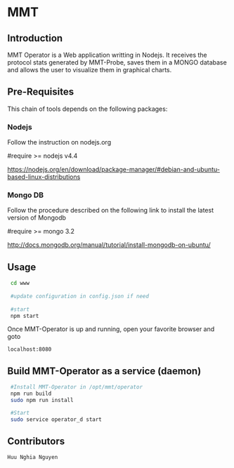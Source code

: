 # MMT 

## Introduction

MMT Operator is a Web application writting in Nodejs. It receives the protocol stats generated by MMT-Probe, saves them in a MONGO database and allows the user to visualize them in graphical charts. 

## Pre-Requisites

This chain of tools depends on the following packages:

### Nodejs 

Follow the instruction on nodejs.org

 #require >= nodejs v4.4 
 
 https://nodejs.org/en/download/package-manager/#debian-and-ubuntu-based-linux-distributions

### Mongo DB

Follow the procedure described on the following link to install the latest version of Mongodb

 #require >= mongo 3.2
 
 http://docs.mongodb.org/manual/tutorial/install-mongodb-on-ubuntu/

## Usage

```bash
 cd www
 
 #update configuration in config.json if need
     
 #start
 npm start
```

Once MMT-Operator is up and running, open your favorite browser and goto

    localhost:8080

## Build MMT-Operator as a service (daemon)

```bash
 #Install MMT-Operator in /opt/mmt/operator
 npm run build
 sudo npm run install

 #Start
 sudo service operator_d start
```

## Contributors

    Huu Nghia Nguyen
